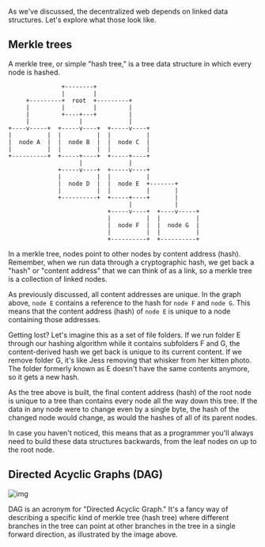 
As we've discussed, the decentralized web depends on linked data structures. Let's explore
what those look like.

## Merkle trees
A merkle tree, or simple "hash tree," is a tree data structure in which every node is hashed.

```
               +--------+
               |        |
     +---------+  root  +---------+
     |         |        |         |
     |         +----+---+         |
     |              |             |
+----v-----+  +-----v----+  +-----v----+
|          |  |          |  |          |
|  node A  |  |  node B  |  |  node C  |
|          |  |          |  |          |
+----------+  +-----+----+  +-----+----+
                    |             |
              +-----v----+  +-----v----+
              |          |  |          |
              |  node D  |  |  node E  +-------+
              |          |  |          |       |
              +----------+  +-----+----+       |
                                  |            |
                            +-----v----+  +----v-----+
                            |          |  |          |
                            |  node F  |  |  node G  |
                            |          |  |          |
                            +----------+  +----------+
```

In a merkle tree, nodes point to other nodes by content address (hash). Remember,
when we run data through a cryptographic hash, we get back a "hash" or "content address"
that we can think of as a link, so a merkle tree is a collection of linked nodes.

As previously discussed, all content addresses are unique. In the graph above, `node E` contains a reference to the hash for `node F` and `node G`.
This means that the content address (hash) of `node E` is unique to a node containing those addresses.

Getting lost? Let's imagine this as a set of file folders. If we run folder E through our hashing algorithm
while it contains subfolders F and G, the content-derived hash we get back is unique to its current content.
If we remove folder G, it's like Jess removing that whisker from her kitten photo. The folder formerly known as E doesn't
have the same contents anymore, so it gets a new hash.

As the tree above is built, the final content address (hash) of the root node is unique to a
tree than contains every node all the way down this tree. If the data in any node were
to change even by a single byte, the hash of the changed node would change, as would the hashes
of all of its parent nodes.

In case you haven't noticed, this means that as a programmer you'll always need to build
these data structures backwards, from the leaf nodes on up to the root node.

## Directed Acyclic Graphs (DAG)

![img](https://upload.wikimedia.org/wikipedia/commons/c/c6/Topological_Ordering.svg)

DAG is an acronym for "Directed Acyclic Graph." It's a fancy way of describing a
specific kind of merkle tree (hash tree) where different branches in the tree can point at other branches
in the tree in a single forward direction, as illustrated by the image above.
